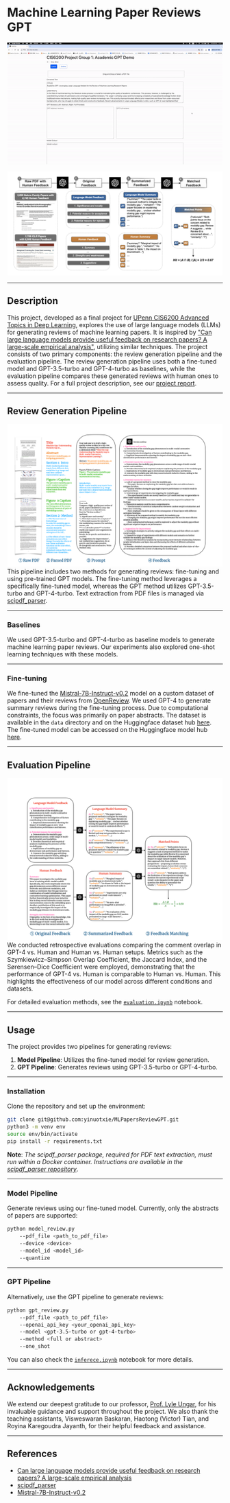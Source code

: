 # Machine Learning Paper Reviews GPT

<p align="center">
  <img src="assets/demo.gif">
</p>

![pipeline](assets/pipeline.png)

---

## Description
This project, developed as a final project for [UPenn CIS6200 Advanced Topics in Deep Learning](https://docs.google.com/document/d/1dkQ4XRhaiZFjGu5i_8Qcoi6MkHwOfivmFFWhBrBF30I/edit), explores the use of large language models (LLMs) for generating reviews of machine learning papers. It is inspired by ["Can large language models provide useful feedback on research papers? A large-scale empirical analysis"](https://arxiv.org/pdf/2310.01783.pdf), utilizing similar techniques. The project consists of two primary components: the review generation pipeline and the evaluation pipeline. The review generation pipeline uses both a fine-tuned model and GPT-3.5-turbo and GPT-4-turbo as baselines, while the evaluation pipeline compares these generated reviews with human ones to assess quality. For a full project description, see our [project report](Project_report.pdf).

---

## Review Generation Pipeline
![review_generation_pipeline](assets/feedback_generation.png)
This pipeline includes two methods for generating reviews: fine-tuning and using pre-trained GPT models. The fine-tuning method leverages a specifically fine-tuned model, whereas the GPT method utilizes GPT-3.5-turbo and GPT-4-turbo. Text extraction from PDF files is managed via [scipdf_parser](https://github.com/titipata/scipdf_parser).

---

### Baselines
We used GPT-3.5-turbo and GPT-4-turbo as baseline models to generate machine learning paper reviews. Our experiments also explored one-shot learning techniques with these models.

---

### Fine-tuning
We fine-tuned the [Mistral-7B-Instruct-v0.2](https://huggingface.co/mistralai/Mistral-7B-Instruct-v0.2) model on a custom dataset of papers and their reviews from [OpenReview](https://openreview.net/). We used GPT-4 to generate summary reviews during the fine-tuning process. Due to computational constraints, the focus was primarily on paper abstracts. The dataset is available in the `data` directory and on the Huggingface dataset hub [here](https://huggingface.co/datasets/travis0103/abstract_paper_review). The fine-tuned model can be accessed on the Huggingface model hub [here](https://huggingface.co/travis0103/mistral_7b_paper_review_lora).

---

## Evaluation Pipeline
![evaluation_pipeline](assets/evaluate_pipeline.png)
We conducted retrospective evaluations comparing the comment overlap in GPT-4 vs. Human and Human vs. Human setups. Metrics such as the Szymkiewicz–Simpson Overlap Coefficient, the Jaccard Index, and the Sørensen–Dice Coefficient were employed, demonstrating that the performance of GPT-4 vs. Human is comparable to Human vs. Human. This highlights the effectiveness of our model across different conditions and datasets.

For detailed evaluation methods, see the [`evaluation.ipynb`](notebooks/evaluation.ipynb) notebook.

---

## Usage 
The project provides two pipelines for generating reviews:
1. **Model Pipeline**: Utilizes the fine-tuned model for review generation.
2. **GPT Pipeline**: Generates reviews using GPT-3.5-turbo or GPT-4-turbo.

---


### Installation
Clone the repository and set up the environment:
```bash
git clone git@github.com:yinuotxie/MLPapersReviewGPT.git
python3 -m venv env
source env/bin/activate
pip install -r requirements.txt
```

**Note**: *The scipdf_parser package, required for PDF text extraction, must run within a Docker container. Instructions are available in the [scipdf_parser repository](https://github.com/titipata/scipdf_parser)*.

---

### Model Pipeline
Generate reviews using our fine-tuned model. Currently, only the abstracts of papers are supported:
```bash
python model_review.py 
    --pdf_file <path_to_pdf_file> 
    --device <device> 
    --model_id <model_id> 
    --quantize
```

---

### GPT Pipeline
Alternatively, use the GPT pipeline to generate reviews:
```bash
python gpt_review.py 
    --pdf_file <path_to_pdf_file> 
    --openai_api_key <your_openai_api_key> 
    --model <gpt-3.5-turbo or gpt-4-turbo> 
    --method <full or abstract> 
    --one_shot
```

You can also check the [`inferece.ipynb`](notebooks/inference.ipynb) notebook for more details.

---

## Acknowledgements
We extend our deepest gratitude to our professor, [Prof. Lyle Ungar](https://www.cis.upenn.edu/~ungar/), for his invaluable guidance and support throughout the project. We also thank the teaching assistants, Visweswaran Baskaran, Haotong (Victor) Tian, and Royina Karegoudra Jayanth, for their helpful feedback and assistance. 

---

## References
* [Can large language models provide useful feedback on research papers? A large-scale empirical analysis](https://arxiv.org/pdf/2310.01783.pdf)
* [scipdf_parser](https://github.com/titipata/scipdf_parser)
* [Mistral-7B-Instruct-v0.2](https://huggingface.co/mistralai/Mistral-7B-Instruct-v0.2)